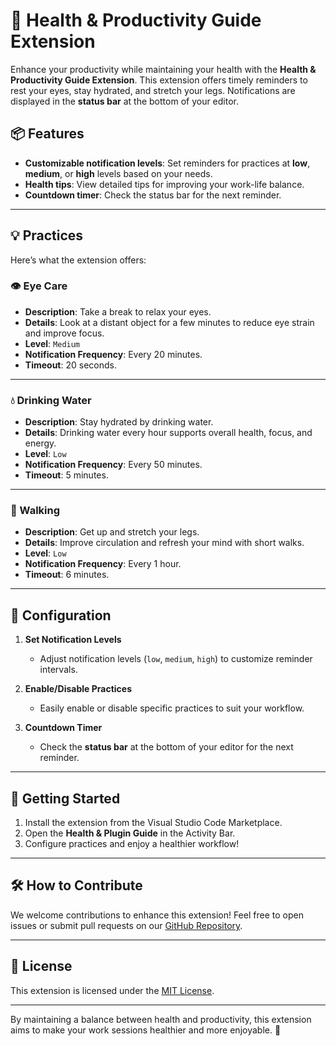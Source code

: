 # 🌟 Health & Productivity Guide Extension

Enhance your productivity while maintaining your health with the **Health & Productivity Guide Extension**. This extension offers timely reminders to rest your eyes, stay hydrated, and stretch your legs. Notifications are displayed in the **status bar** at the bottom of your editor.

## 📦 Features
- **Customizable notification levels**: Set reminders for practices at **low**, **medium**, or **high** levels based on your needs.
- **Health tips**: View detailed tips for improving your work-life balance.
- **Countdown timer**: Check the status bar for the next reminder.

---

## 💡 Practices

Here’s what the extension offers:

### 👁️ Eye Care  
- **Description**: Take a break to relax your eyes.  
- **Details**: Look at a distant object for a few minutes to reduce eye strain and improve focus.  
- **Level**: `Medium`  
- **Notification Frequency**: Every 20 minutes.  
- **Timeout**: 20 seconds.

---

### 💧 Drinking Water  
- **Description**: Stay hydrated by drinking water.  
- **Details**: Drinking water every hour supports overall health, focus, and energy.  
- **Level**: `Low`  
- **Notification Frequency**: Every 50 minutes.  
- **Timeout**: 5 minutes.

---

### 🚶 Walking  
- **Description**: Get up and stretch your legs.  
- **Details**: Improve circulation and refresh your mind with short walks.  
- **Level**: `Low`  
- **Notification Frequency**: Every 1 hour.  
- **Timeout**: 6 minutes.

---

## 🔧 Configuration

1. **Set Notification Levels**  
   - Adjust notification levels (`low`, `medium`, `high`) to customize reminder intervals.

2. **Enable/Disable Practices**  
   - Easily enable or disable specific practices to suit your workflow.

3. **Countdown Timer**  
   - Check the **status bar** at the bottom of your editor for the next reminder.

---

## 🚀 Getting Started

1. Install the extension from the Visual Studio Code Marketplace.  
2. Open the **Health & Plugin Guide** in the Activity Bar.  
3. Configure practices and enjoy a healthier workflow!

---

## 🛠️ How to Contribute

We welcome contributions to enhance this extension! Feel free to open issues or submit pull requests on our [GitHub Repository](#).

---

## 📜 License

This extension is licensed under the [MIT License](LICENSE).

---

By maintaining a balance between health and productivity, this extension aims to make your work sessions healthier and more enjoyable. 🌱
